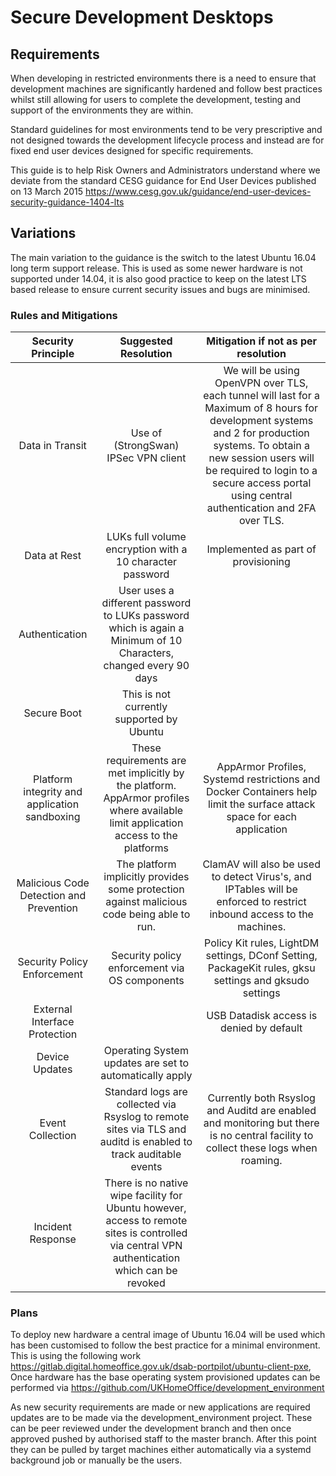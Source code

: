 # Secure Development Desktops


## Requirements

When developing in restricted environments there is a need to ensure that development machines are significantly hardened and follow best practices whilst still allowing for users to complete the development, testing and support of the environments they are within.

Standard guidelines for most environments tend to be very prescriptive and not designed towards the development lifecycle process and instead are for fixed end user devices designed for specific requirements.

This guide is to help Risk Owners and Administrators understand where we deviate from the standard CESG guidance for End User Devices published on 13 March 2015 https://www.cesg.gov.uk/guidance/end-user-devices-security-guidance-1404-lts


## Variations

The main variation to the guidance is the switch to the latest Ubuntu 16.04 long term support release. This is used as some newer hardware is not supported under 14.04, it is also good practice to keep on the latest LTS based release to ensure current security issues and bugs are minimised.


### Rules and Mitigations

|Security Principle|Suggested Resolution|Mitigation if not as per resolution|
|:---:|:---:|:---:|
|Data in Transit|Use of (StrongSwan) IPSec VPN client|We will be using OpenVPN over TLS, each tunnel will last for a Maximum of 8 hours for development systems and 2 for production systems. To obtain a new session users will be required to login to a secure access portal using central authentication and 2FA over TLS.|
|Data at Rest|LUKs full volume encryption with a 10 character password|Implemented as part of provisioning|
|Authentication|User uses a different password to LUKs password which is again a Minimum of 10 Characters, changed every 90 days||
|Secure Boot|This is not currently supported by Ubuntu||
|Platform integrity and application sandboxing|These requirements are met implicitly by the platform. AppArmor profiles where available limit application access to the platforms|AppArmor Profiles, Systemd restrictions and Docker Containers help limit the surface attack space for each application|
|Malicious Code Detection and Prevention|The platform implicitly provides some protection against malicious code being able to run.|ClamAV will also be used to detect Virus's, and IPTables will be enforced to restrict inbound access to the machines.|
|Security Policy Enforcement|Security policy enforcement via OS components|Policy Kit rules, LightDM settings, DConf Setting, PackageKit rules, gksu settings and gksudo settings||
|External Interface Protection||USB Datadisk access is denied by default|
|Device Updates|Operating System updates are set to automatically apply||
|Event Collection|Standard logs are collected via Rsyslog to remote sites via TLS and auditd is enabled to track auditable events|Currently both Rsyslog and Auditd are enabled and monitoring but there is no central facility to collect these logs when roaming.|
|Incident Response|There is no native wipe facility for Ubuntu however, access to remote sites is controlled via central VPN authentication which can be revoked||


### Plans

To deploy new hardware a central image of Ubuntu 16.04 will be used which has been customised to follow the best practice for a minimal environment. This is using the following work https://gitlab.digital.homeoffice.gov.uk/dsab-portpilot/ubuntu-client-pxe, Once hardware has the base operating system provisioned updates can be performed via https://github.com/UKHomeOffice/development_environment

As new security requirements are made or new applications are required updates are to be made via the development_environment project. These can be peer reviewed under the development branch and then once approved pushed by authorised staff to the master branch. After this point they can be pulled by target machines either automatically via a systemd background job or manually be the users.
